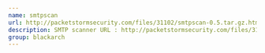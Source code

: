 ```yaml
---
name: smtpscan
url: http://packetstormsecurity.com/files/31102/smtpscan-0.5.tar.gz.html
description: SMTP scanner URL : http://packetstormsecurity.com/files/31102/smtpscan-0.5.tar.gz.html Groups : blackarch blackarch-fingerprint
group: blackarch
---
```

